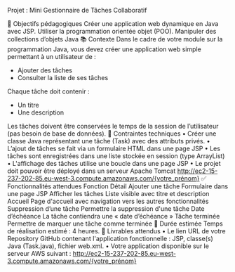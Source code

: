 Projet : Mini Gestionnaire de Tâches Collaboratif

🎯 Objectifs pédagogiques
Créer une application web dynamique en Java avec JSP. Utiliser la programmation orientée objet (POO). Manipuler des collections d’objets Java
📚 Contexte
Dans le cadre de votre module sur la programmation Java, vous devez créer une application web simple permettant à un utilisateur de :
- Ajouter des tâches
- Consulter la liste de ses tâches

Chaque tâche doit contenir :
- Un titre
- Une description

Les tâches doivent être conservées le temps de la session de l’utilisateur (pas besoin de base de données).
🔧 Contraintes techniques
• Créer une classe Java représentant une tâche (Task) avec des attributs privés.
• L’ajout de tâches se fait via un formulaire HTML dans une page JSP
• Les tâches sont enregistrées dans une liste stockée en session (type ArrayList<Task>)
• L'affichage des tâches utilise une boucle dans une page JSP
• Le projet doit pouvoir être déployé dans un serveur Apache Tomcat
http://ec2-15-237-202-85.eu-west-3.compute.amazonaws.com/{votre_prénom}
✅ Fonctionnalités attendues
Fonction	Détail
Ajouter une tâche	Formulaire dans une page JSP
Afficher les tâches	Liste visible avec titre et description
Accueil	Page d'accueil avec navigation vers les autres fonctionnalités
Suppression d’une tâche	Permettre la suppression d'une tâche
Date d’échéance	La tâche contiendra une « date d’échéance »
Tâche terminée	Permettre de marquer une tâche comme terminée
📅 Durée estimée
Temps de réalisation estimé : 4 heures.
💼 Livrables attendus
•	Le lien URL de votre Repository GitHub contenant l'application fonctionnelle : JSP, classe(s) Java (Task.java), fichier web.xml.
•	Votre application disponible sur le serveur AWS suivant : 
http://ec2-15-237-202-85.eu-west-3.compute.amazonaws.com/{votre_prénom}
